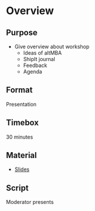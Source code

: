 # Overview

## Purpose

* Give overview about workshop
  * Ideas of altMBA
  * ShipIt journal
  * Feedback
  * Agenda

## Format

Presentation

## Timebox

30 minutes

## Material

* [Slides](../material/overview.pdf)

## Script

Moderator presents
